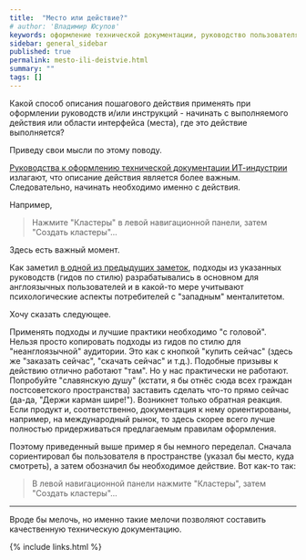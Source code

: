 ```yaml
---
title:  "Место или действие?"
# author: 'Владимир Юсупов'
keywords: оформление технической документации, руководство пользователя, инструкция пользователя, style guide, developer documentation style guide, технический писатель москва
sidebar: general_sidebar
published: true
permalink: mesto-ili-deistvie.html
summary: ""
tags: []
---
```


Какой способ описания пошагового действия применять при оформлении руководств и/или инструкций - начинать с выполняемого действия или области интерфейса (места), где это действие выполняется?

Приведу свои мысли по этому поводу.

[Руководства к оформлению технической документации ИТ-индустрии](ophormlenie-technicheskoy-documentactyi-tupo.html) излагают, что описание действия является более важным. Следовательно, начинать необходимо именно с действия. 

Например, 

> Нажмите "Кластеры" в левой навигационной панели, затем "Создать кластеры"...

Здесь есть важный момент.

Как заметил [в одной из предыдущих заметок](ophormlenie-technicheskoy-documentactyi-tupo.html), подходы из указанных руководств (гидов по стилю) разрабатывались в основном для англоязычных пользователей и в какой-то мере учитывают психологические аспекты потребителей с "западным" менталитетом. 

Хочу сказать следующее. 

Применять подходы и лучшие практики необходимо "с головой". Нельзя просто копировать подходы из гидов по стилю для "неанглоязычной" аудитории. Это как с кнопкой "купить сейчас" (здесь же "заказать сейчас", "скачать сейчас" и т.д.). Подобные призывы к действию отлично работают "там". Но у нас практически не работают. Попробуйте "славянскую душу" (кстати, я бы отнёс сюда всех граждан постсоветского пространства) заставить сделать что-то прямо сейчас (да-да, "Держи карман шире!"). Возникнет только обратная реакция. Если продукт и, соответственно, документация к нему ориентированы, например, на международный рынок, то здесь скорее всего лучше полностью придерживаться предлагаемым правилам оформления.

Поэтому приведенный выше пример я бы немного переделал. Сначала сориентировал бы пользователя в пространстве (указал бы место, куда смотреть), а затем обозначил бы необходимое действие. Вот как-то так:

> В левой навигационной панели нажмите "Кластеры", затем "Создать кластеры"...

***

Вроде бы мелочь, но именно такие мелочи позволяют составить качественную техническую документацию.

{% include links.html %}
